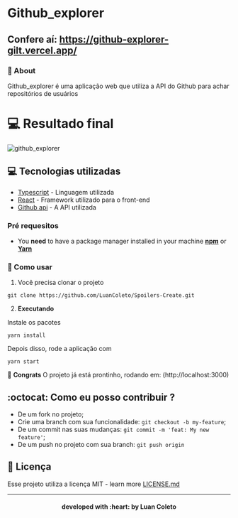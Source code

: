 # Github_explorer 

## Confere aí: https://github-explorer-gilt.vercel.app/

### :bookmark: About 

Github_explorer é uma aplicação web que utiliza a API do Github para achar repositórios de usuários

# :computer: Resultado final


![github_explorer](https://user-images.githubusercontent.com/50886716/86296889-48f79c00-bbd0-11ea-8acc-deeeb9f3d216.gif)


## :computer: Tecnologias utilizadas
 
* [Typescript](https://www.typescriptlang.org/) - Linguagem utilizada
* [React](https://pt-br.reactjs.org/) - Framework utilizado para o front-end
* [Github api](https://developer.github.com/v3/) - A API utilizada



### Pré requesitos

- You **need** to have a package manager installed in your machine **[npm](https://www.npmjs.com/)** or **[Yarn](https://yarnpkg.com/)**

### :rocket: Como usar

1. Você precisa clonar o projeto

```
git clone https://github.com/LuanColeto/Spoilers-Create.git
```


2. **Executando**


Instale os pacotes

```
yarn install
```

Depois disso, rode a aplicação com

```
yarn start
```

 :tada: **Congrats** O projeto já está prontinho, rodando em: (http://localhost:3000)



## :octocat: Como eu posso contribuir ?

- De um fork no projeto;
- Crie uma branch com sua funcionalidade: `git checkout -b my-feature`;
- De um commit nas suas mudanças: `git commit -m 'feat: My new feature'`;
- De um push no projeto com sua branch: `git push origin`


## :memo: Licença

Esse projeto utiliza a licença MIT - learn more [LICENSE.md](LICENSE.md)

---

<h4 align="center"> developed with :heart: by Luan Coleto </h4>
